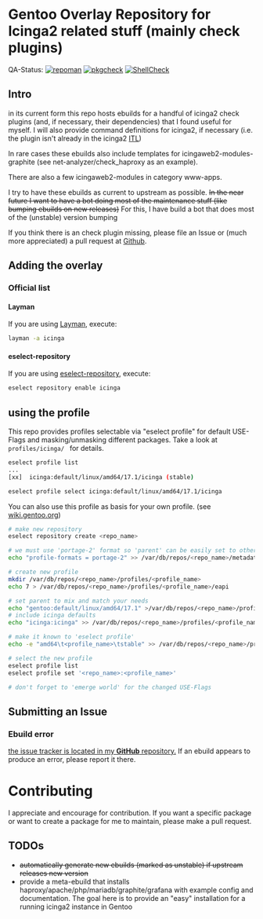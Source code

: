 # Gentoo Overlay Repository for Icinga2 related stuff (mainly check plugins)
QA-Status:
[![repoman](https://github.com/antonfischl1980/icinga/actions/workflows/repoman.yml/badge.svg)](https://github.com/antonfischl1980/icinga/actions/workflows/repoman.yml)
[![pkgcheck](https://github.com/antonfischl1980/icinga/actions/workflows/pkgcheck.yml/badge.svg)](https://github.com/antonfischl1980/icinga/actions/workflows/pkgcheck.yml)
[![ShellCheck](https://github.com/antonfischl1980/icinga/actions/workflows/shellcheck.yml/badge.svg)](https://github.com/antonfischl1980/icinga/actions/workflows/shellcheck.yml)

## Intro
in its current form this repo hosts ebuilds for a handful of icinga2 check plugins (and, if necessary, their dependencies) that I found useful for myself.
I will also provide command definitions for icinga2, if necessary (i.e. the plugin isn't already in the icinga2 [ITL](https://icinga.com/docs/icinga-2/latest/doc/10-icinga-template-library/))

In rare cases these ebuilds also include templates for icingaweb2-modules-graphite (see net-analyzer/check_haproxy as an example).

There are also a few icingaweb2-modules in category www-apps.

I try to have these ebuilds as current to upstream as possible. ~~In the near future I want to have a bot doing most of the maintenance stuff (like bumping ebuilds on new releases)~~ For this, I have build a bot that does most of the (unstable) version bumping

If you think there is an check plugin missing, please file an Issue or (much more appreciated) a pull request at [Github](https://github.com/antonfischl1980/icinga).

## Adding the overlay

### Official list

#### Layman

If you are using [Layman](https://wiki.gentoo.org/wiki/Layman), execute:

``` sh
layman -a icinga
```

#### eselect-repository

If you are using [eselect-repository](https://wiki.gentoo.org/wiki/Eselect/Repository), execute:

``` sh
eselect repository enable icinga
```

## using the profile

This repo provides profiles selectable via "eselect profile" for default USE-Flags and masking/unmasking different packages.
Take a look at ``profiles/icinga/ `` for details.
``` sh
eselect profile list
...
[xx]  icinga:default/linux/amd64/17.1/icinga (stable)

eselect profile select icinga:default/linux/amd64/17.1/icinga
```

You can also use this profile as basis for your own profile. (see [wiki.gentoo.org](https://wiki.gentoo.org/wiki/Profile_(Portage)#Creating_custom_profiles))
``` sh
# make new repository
eselect repository create <repo_name>

# we must use 'portage-2' format so 'parent' can be easily set to other repos
echo "profile-formats = portage-2" >> /var/db/repos/<repo_name>/metadata/layout.conf

# create new profile
mkdir /var/db/repos/<repo_name>/profiles/<profile_name>
echo 7 > /var/db/repos/<repo_name>/profiles/<profile_name>/eapi

# set parent to mix and match your needs
echo "gentoo:default/linux/amd64/17.1" >/var/db/repos/<repo_name>/profiles/<profile_name>/parent
# include icinga defaults
echo "icinga:icinga" >> /var/db/repos/<repo_name>/profiles/<profile_name>/parent

# make it known to 'eselect profile'
echo -e "amd64\t<profile_name>\tstable" >> /var/db/repos/<repo_name>/profiles/profiles.desc

# select the new profile
eselect profile list
eselect profile set '<repo_name>:<profile_name>'

# don't forget to 'emerge world' for the changed USE-Flags
```

## Submitting an Issue

### Ebuild error

[the issue tracker is located in my **GitHub** repository.](https://github.com/antonfischl1980/icinga/issues) If an ebuild appears to produce an error, please report it there.


# Contributing

I appreciate and encourage for contribution. If you want a specific package or want to create a package for me to maintain, please make a pull request.


## TODOs

* ~~automatically generate new ebuilds (marked as unstable) if upstream releases new version~~
* provide a meta-ebuild that installs haproxy/apache/php/mariadb/graphite/grafana with example config and documentation. The goal here is to provide an "easy" installation for a running icinga2 instance in Gentoo
